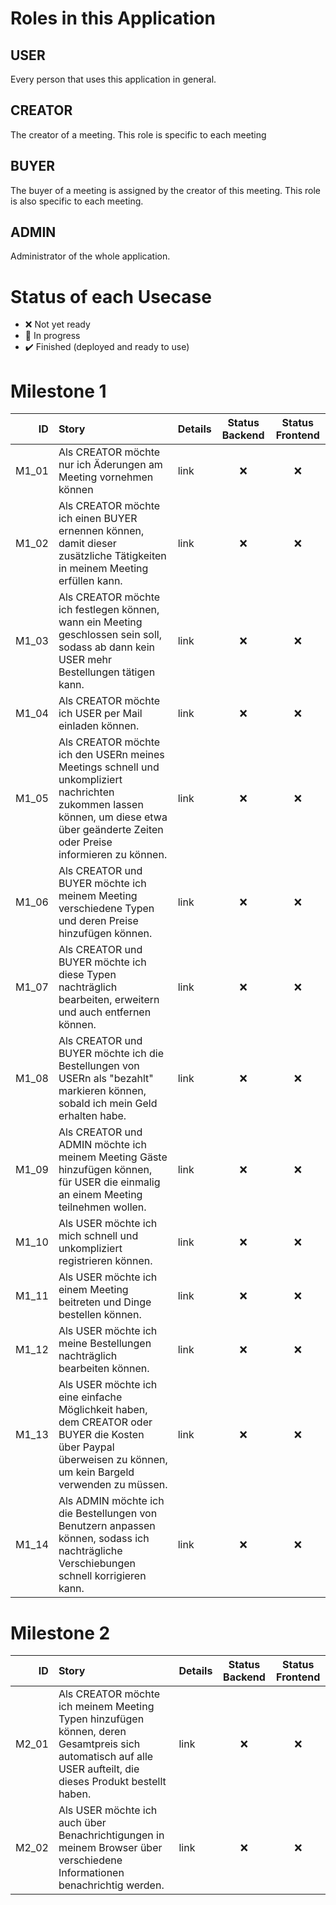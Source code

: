 # Roles in this Application

## USER

Every person that uses this application in general.

## CREATOR

The creator of a meeting. This role is specific to each meeting

## BUYER

The buyer of a meeting is assigned by the creator of this meeting. This role is also specific to each meeting.

## ADMIN

Administrator of the whole application.

# Status of each Usecase

* :x: Not yet ready
* :construction: In progress
* :heavy_check_mark: Finished (deployed and ready to use)

# Milestone 1

| ID | Story | Details | Status Backend | Status Frontend |
|---:| :---  | --- | :---: | :---: |
| M1_01 | Als CREATOR möchte nur ich Äderungen am Meeting vornehmen können | link | :x: | :x: |
| M1_02 | Als CREATOR möchte ich einen BUYER ernennen können, damit dieser zusätzliche Tätigkeiten in meinem Meeting erfüllen kann. | link | :x: | :x: |
| M1_03 | Als CREATOR möchte ich festlegen können, wann ein Meeting geschlossen sein soll, sodass ab dann kein USER mehr Bestellungen tätigen kann. | link | :x: | :x: |
| M1_04 | Als CREATOR möchte ich USER per Mail einladen können. | link | :x: | :x: |
| M1_05 | Als CREATOR möchte ich den USERn meines Meetings schnell und unkompliziert nachrichten zukommen lassen können, um diese etwa über geänderte Zeiten oder Preise informieren zu können. | link | :x: | :x: |
| M1_06 | Als CREATOR und BUYER möchte ich meinem Meeting verschiedene Typen und deren Preise hinzufügen können. | link | :x: | :x: |
| M1_07 | Als CREATOR und BUYER möchte ich diese Typen nachträglich bearbeiten, erweitern und auch entfernen können. | link | :x: | :x: |
| M1_08 | Als CREATOR und BUYER möchte ich die Bestellungen von USERn als "bezahlt" markieren können, sobald ich mein Geld erhalten habe. | link | :x: | :x: |
| M1_09 | Als CREATOR und ADMIN möchte ich meinem Meeting Gäste hinzufügen können, für USER die einmalig an einem Meeting teilnehmen wollen. | link | :x: | :x: |
| M1_10 | Als USER möchte ich mich schnell und unkompliziert registrieren können. | link | :x: | :x: |
| M1_11 | Als USER möchte ich einem Meeting beitreten und Dinge bestellen können. | link | :x: | :x: |
| M1_12 | Als USER möchte ich meine Bestellungen nachträglich bearbeiten können. | link | :x: | :x: |
| M1_13 | Als USER möchte ich eine einfache Möglichkeit haben, dem CREATOR oder BUYER die Kosten über Paypal überweisen zu können, um kein Bargeld verwenden zu müssen. | link | :x: | :x: |
| M1_14 | Als ADMIN möchte ich die Bestellungen von Benutzern anpassen können, sodass ich nachträgliche Verschiebungen schnell korrigieren kann. | link | :x: | :x: |

[//]: <> (| M2_0x | lorem | link | :x: | :x: |)

# Milestone 2

| ID | Story | Details | Status Backend | Status Frontend |
|---:| :---  | --- | :---: | :---: |
| M2_01 | Als CREATOR möchte ich meinem Meeting Typen hinzufügen können, deren Gesamtpreis sich automatisch auf alle USER aufteilt, die dieses Produkt bestellt haben. | link | :x: | :x: |
| M2_02 | Als USER möchte ich auch über Benachrichtigungen in meinem Browser über verschiedene Informationen benachrichtig werden. | link | :x: | :x: |

[//]: <> (| M2_0x | lorem | link | :x: | :x: |)